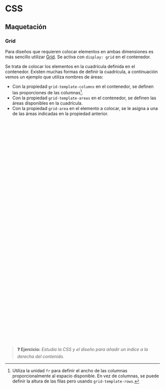 # CSS
## Maquetación

### Grid

Para diseños que requieren colocar elementos en ambas dimensiones es más sencillo utilizar [Grid](https://css-tricks.com/snippets/css/complete-guide-grid/). Se activa con `display: grid` en el contenedor. 

Se trata de colocar los elementos en la cuadrícula definida en el contenedor. Existen muchas formas de definir la cuadrícula, a continuación vemos un ejemplo que utiliza nombres de áreas:

- Con la propiedad `grid-template-columns` en el contenedor, se definen las proporciones de las columnas[^1].
- Con la propiedad `grid-template-areas` en el contenedor, se definen las áreas disponibles en la cuadrícula.
- Con la propiedad `grid-area` en el elemento a colocar, se le asigna a una de las áreas indicadas en la propiedad anterior.

<div class="codepen" data-prefill data-height="350" data-theme-id="light" data-default-tab="css,result" data-editable="true" style="opacity:0">
  <pre data-lang="html">&lt;body>
  &lt;header class="cabecera">Cabecera&lt;/header>
  &lt;article class="contenido">Contenido&lt;/article>
  &lt;aside class="secciones">Secciones del sitio web&lt;/aside>
  &lt;aside class="indice">Índice del contenido&lt;/aside>
  &lt;footer class="pie">Pie de página&lt;/footer>
&lt;/body></pre>
  <pre data-lang="css">body {
  display: grid;
  grid-template-columns: 2fr 3fr 1fr;
  grid-template-areas:
    "header   header header"
    "sections main   main"
    "footer   footer footer";
  gap: 7px;
  padding: 12px;
  text-align: center;
  font: 12px sans-serif;
}
body * {
  padding: 10px;
}
.cabecera {
  background: tomato;
  grid-area: header;
}
.pie {
  background: lightgreen;
  grid-area: footer;
}
.contenido {
  text-align: left;
  background: deepskyblue;
  grid-area: main;
}
.secciones {
  background: gold;
  grid-area: sections;
}
.indice {
  background: hotpink;
  grid-area: index;
  display: none;
}</pre></div>

> **❓ Ejercicio:** _Estudia la CSS y el diseño para añadir un índice a la derecha del contenido._

[^1]: Utiliza la unidad `fr` para definir el ancho de las columnas proporcionalmente al espacio disponible. En vez de columnas, se puede definir la altura de las filas pero usando `grid-template-rows`.